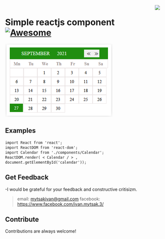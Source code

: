 <img src="icon.png" align="right" />

# Simple reactjs component[![Awesome](https://cdn.rawgit.com/sindresorhus/awesome/d7305f38d29fed78fa85652e3a63e154dd8e8829/media/badge.svg)](https://github.com/sindresorhus/awesome#readme)


![Alt text](/src/img/ScreenshotCalendar.png?raw=true "Calendar component")

## Examples

```
import React from 'react';
import ReactDOM from 'react-dom';
import Calendar from './components/Calendar';
ReactDOM.render( < Calendar / > , document.getElementById('calendar'));
```

## Get Feedback
-I would be grateful for your feedback and constructive critisizm.
>email: mytsakivan@gmail.com
>facebook: https://www.facebook.com/ivan.mytsak.3/

## Contribute

Contributions are always welcome!






